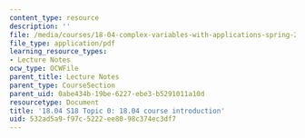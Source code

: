 ```yaml
---
content_type: resource
description: ''
file: /media/courses/18-04-complex-variables-with-applications-spring-2018/532ad5a9f97c5222ee8098c374ec3df7_MIT18_04S18_topic0.pdf
file_type: application/pdf
learning_resource_types:
- Lecture Notes
ocw_type: OCWFile
parent_title: Lecture Notes
parent_type: CourseSection
parent_uid: 0abe434b-19be-6227-ebe3-b5291011a10d
resourcetype: Document
title: '18.04 S18 Topic 0: 18.04 course introduction'
uid: 532ad5a9-f97c-5222-ee80-98c374ec3df7
---
```

